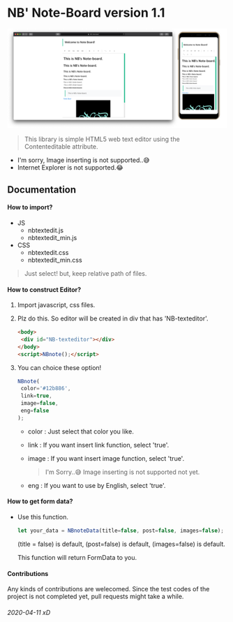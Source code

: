 # NB' Note-Board version 1.1

![Prototype](./image/image.png)

> This library is simple HTML5 web text editor using the Contenteditable attribute.

- I'm sorry, Image inserting is not supported..😅
- Internet Explorer is not supported.😂





## Documentation

#### How to import?

- JS
  - nbtextedit.js
  - nbtextedit_min.js
- CSS
  - nbtextedit.css
  - nbtextedit_min.css

> Just select! but, keep relative path of files.





#### How to construct Editor?

1. Import javascript, css files.

2. Plz do this. So editor will be created in div that has 'NB-texteditor'.

   ```html
   <body>
   	<div id="NB-texteditor"></div>
   </body>
   <script>NBnote();</script>
   ```

3. You can choice these option!

   ```javascript
   NBnote(
   	color='#12b886',
   	link=true,
   	image=false,
   	eng=false
   );
   ```

   - color : Just select that color you like.

   - link : If you want insert link function, select 'true'.

   - image : If you want insert image function, select 'true'.

     > I'm Sorry..😅  Image inserting is not supported not yet.

   - eng : If you want to use by English, select 'true'.





#### How to get form data?

- Use this function.

  ```javascript
  let your_data = NBnoteData(title=false, post=false, images=false);
  ```

  (title = false) is default, (post=false) is default, (images=false) is default.

  This function will return FormData to you.





#### Contributions

Any kinds of contributions are welecomed. Since the test codes of the project is not completed yet, pull requests might take a while. 







###### 2020-04-11 xD